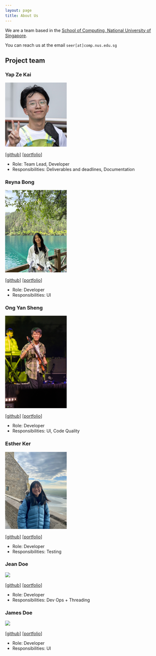 ```yaml
---
layout: page
title: About Us
---
```


We are a team based in the [School of Computing, National University of Singapore](https://www.comp.nus.edu.sg).

You can reach us at the email `seer[at]comp.nus.edu.sg`

## Project team

### Yap Ze Kai

<img src="images/zekaistic.png" width="200px">

[[github](https://github.com/zekaistic)]
[[portfolio](team/johndoe.md)]

* Role: Team Lead, Developer
* Responsibilities: Deliverables and deadlines, Documentation

### Reyna Bong

<img src="images/reynabxr.png" width="200px">

[[github](http://github.com/reynabxr)]
[[portfolio](team/johndoe.md)]

* Role: Developer
* Responsibilities: UI

### Ong Yan Sheng

<img src="images/oysterboi.png" width="200px">

[[github](http://github.com/oysterboi)]
[[portfolio](team/johndoe.md)]

* Role: Developer
* Responsibilities: UI, Code Quality

### Esther Ker

<img src="images/estherkyx.png" width="200px">

[[github](https://github.com/estherkyx)]
[[portfolio](team/johndoe.md)]

* Role: Developer
* Responsibilities: Testing

### Jean Doe

<img src="images/johndoe.png" width="200px">

[[github](http://github.com/johndoe)]
[[portfolio](team/johndoe.md)]

* Role: Developer
* Responsibilities: Dev Ops + Threading

### James Doe

<img src="images/johndoe.png" width="200px">

[[github](http://github.com/johndoe)]
[[portfolio](team/johndoe.md)]

* Role: Developer
* Responsibilities: UI
